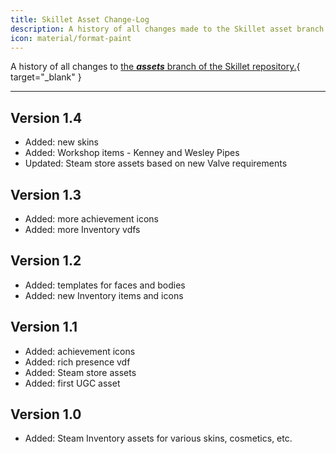 ```yaml
---
title: Skillet Asset Change-Log
description: A history of all changes made to the Skillet asset branch.
icon: material/format-paint
---
```


A history of all changes to [the ***assets*** branch of the Skillet repository.](https://github.com/GodotSteam/Skillet/tree/assets){ target="\_blank" }

---

## Version 1.4

- Added: new skins
- Added: Workshop items - Kenney and Wesley Pipes
- Updated: Steam store assets based on new Valve requirements

## Version 1.3

- Added: more achievement icons
- Added: more Inventory vdfs

## Version 1.2

- Added: templates for faces and bodies
- Added: new Inventory items and icons

## Version 1.1

- Added: achievement icons
- Added: rich presence vdf
- Added: Steam store assets
- Added: first UGC asset

## Version 1.0

- Added: Steam Inventory assets for various skins, cosmetics, etc.